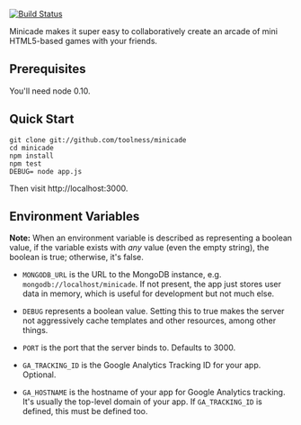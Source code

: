 [![Build Status](https://travis-ci.org/toolness/minicade.png)](https://travis-ci.org/toolness/minicade)

Minicade makes it super easy to collaboratively create an arcade of
mini HTML5-based games with your friends.

## Prerequisites

You'll need node 0.10.

## Quick Start

```
git clone git://github.com/toolness/minicade
cd minicade
npm install
npm test
DEBUG= node app.js
```

Then visit http://localhost:3000.

## Environment Variables

**Note:** When an environment variable is described as representing a
boolean value, if the variable exists with *any* value (even the empty
string), the boolean is true; otherwise, it's false.

* `MONGODB_URL` is the URL to the MongoDB instance, e.g.
  `mongodb://localhost/minicade`. If not present, the app just
  stores user data in memory, which is useful for development but
  not much else.

* `DEBUG` represents a boolean value. Setting this to true makes the server
  not aggressively cache templates and other resources, among other things.

* `PORT` is the port that the server binds to. Defaults to 3000.

* `GA_TRACKING_ID` is the Google Analytics Tracking ID for your app.
  Optional.

* `GA_HOSTNAME` is the hostname of your app for Google Analytics tracking.
  It's usually the top-level domain of your app. If `GA_TRACKING_ID` is
  defined, this must be defined too.
